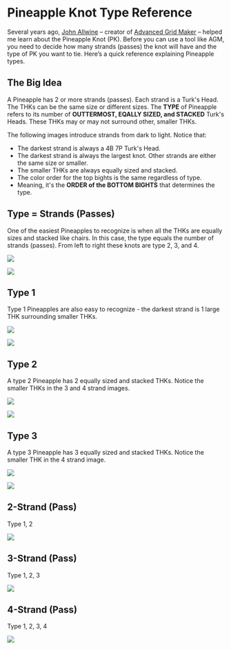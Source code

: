 # Pineapple Knot Type Reference

Several years ago, [John Allwine](https://www.facebook.com/freakinsweetknots/) – creator of [Advanced Grid Maker](http://freakinsweetapps.com/knots/knotgrid/advanced.html) – helped me learn about the Pineapple Knot (PK). Before you can use a tool like AGM, you need to decide how many strands (passes) the knot will have and the type of PK you want to tie. Here’s a quick reference explaining Pineapple types. 

## The Big Idea

A Pineapple has 2 or more strands (passes). Each strand is a Turk's Head. The THKs can be the same size or different sizes. The **TYPE** of Pineapple refers to its number of **OUTTERMOST, EQALLY SIZED, and STACKED** Turk's Heads. These THKs may or may not surround other, smaller THKs. 

The following images introduce strands from dark to light. Notice that:

* The darkest strand is always a 4B 7P Turk's Head.
* The darkest strand is always the largest knot. Other strands are either the same size or smaller. 
* The smaller THKs are always equally sized and stacked. 
* The color order for the top bights is the same regardless of type. 
* Meaning, it's the **ORDER of the BOTTOM BIGHTS** that determines the type. 

## Type = Strands (Passes)

One of the easiest Pineapples to recognize is when all the THKs are equally sizes and stacked like chairs. In this case, the type equals the number of strands (passes). From left to right these knots are type 2, 3, and 4.  

![](../assets/images/pk_type-strands_alt.png)

![](../assets/images/pk_type-strands.png)

## Type 1

Type 1 Pineapples are also easy to recognize - the darkest strand is 1 large THK surrounding smaller THKs. 

![](../assets/images/pk_type-1_alt.png)

![](../assets/images/pk_type-1.png)

## Type 2

A type 2 Pineapple has 2 equally sized and stacked THKs. Notice the smaller THKs in the 3 and 4 strand images. 

![](../assets/images/pk_type-2_alt.png)

![](../assets/images/pk_type-2.png)

## Type 3

A type 3 Pineapple has 3 equally sized and stacked THKs. Notice the smaller THK in the 4 strand image. 

![](../assets/images/pk_type-3_alt.png)

![](../assets/images/pk_type-3.png)

## 2-Strand (Pass)

Type 1, 2

![](../assets/images/pk_2-strands.png)

## 3-Strand (Pass)

Type 1, 2, 3

![](../assets/images/pk_3-strands.png)

## 4-Strand (Pass)

Type 1, 2, 3, 4

![](../assets/images/pk_4-strands.png)

